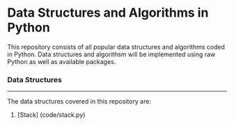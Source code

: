 # Data Structures and Algorithms in Python

This repository consists of all popular data structures and algorithms coded in Python. Data structures and algorithsm will be implemented using raw Python as well as available packages.

### Data Structures
---

The data structures covered in this repository are:

1. [Stack] (code/stack.py)